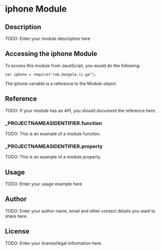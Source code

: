# iphone Module

## Description

TODO: Enter your module description here

## Accessing the iphone Module

To access this module from JavaScript, you would do the following:

	var iphone = require("com.bongole.ti.ga");

The iphone variable is a reference to the Module object.	

## Reference

TODO: If your module has an API, you should document
the reference here.

### ___PROJECTNAMEASIDENTIFIER__.function

TODO: This is an example of a module function.

### ___PROJECTNAMEASIDENTIFIER__.property

TODO: This is an example of a module property.

## Usage

TODO: Enter your usage example here

## Author

TODO: Enter your author name, email and other contact
details you want to share here. 

## License

TODO: Enter your license/legal information here.
